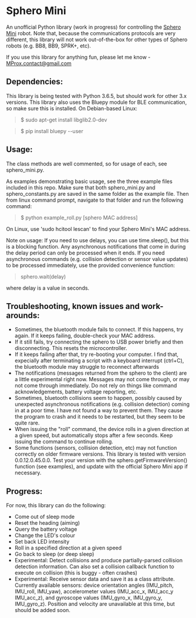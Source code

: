 # Sphero Mini
An unofficial Python library (work in progress) for controlling the [Sphero Mini](https://www.sphero.com/sphero-mini) robot. Note that, because the communications protocols are very different, this library will not work out-of-the-box for other types of Sphero robots (e.g. BB8, BB9, SPRK+, etc).

If you use this library for anything fun, please let me know - MProx.contact@gmail.com

## Dependencies:
This library is being tested with Python 3.6.5, but should work for other 3.x versions. This library also uses the Bluepy module for BLE communication, so make sure this is installed. On Debian-based Linux:

> $ sudo apt-get install libglib2.0-dev

> $ pip install bluepy --user

## Usage:
The class methods are well commented, so for usage of each, see sphero_mini.py. 

As examples demonstrating basic usage, see the three example files included in this repo. Make sure that both sphero_mini.py and sphero_constants.py are saved in the same folder as the example file. Then from linux command prompt, navigate to that folder and run the following command:

> $ python example_roll.py [sphero MAC address]

On Linux, use 'sudo hcitool lescan' to find your Sphero Mini's MAC address.

Note on usage: If you need to use delays, you can use time.sleep(), but this is a blocking function. Any asynchronous notifications that come in during the delay period can only be processed when it ends. If you need asynchronous commands (e.g. collision detection or sensor value updates) to be processed immediately, use the provided convenience function:

> sphero.wait(delay)

where delay is a value in seconds.

## Troubleshooting, known issues and work-arounds:
* Sometimes, the bluetooth module fails to connect. If this happens, try again. If it keeps failing, double-check your MAC address.
* If it still fails, try connecting the sphero to USB power briefly and then disconnecting. This resets the microcontroller.
* If it keeps failing after that, try re-booting your computer. I find that, expecially after terminating a script with a keyboard interrupt (ctrl+C), the bluetooth module may struggle to reconnect afterwards
* The notifications (messages returned from the sphero to the client) are a little experimental right now. Messages may not come through, or may not come through immediately. Do not rely on things like command acknowledgements, battery voltage reporting, etc. 
* Sometimes, bluetooth collisions seem to happen, possibly caused by unexpected asynchronous notifications (e.g. collision detection) coming in at a poor time. I have not found a way to prevent them. They cause the program to crash and it needs to be restarted, but they seem to be quite rare.
* When issuing the "roll" command, the device rolls in a given direction at a given speed, but automatically stops after a few seconds. Keep issuing the command to continue rolling.
* Some functions (sensors, collision detection, etc) may not function correctly on older firmware versions. This library is tested with version 0.0.12.0.45.0.0. Test your version with the sphero.getFirmwareVersion() function (see examples), and update with the official Sphero Mini app if necessary.

## Progress:
For now, this library can do the following:
* Come out of sleep mode
* Reset the heading (aiming)
* Query the battery voltage
* Change the LED's colour
* Set back LED intensity
* Roll in a specified direction at a given speed
* Go back to sleep (or deep sleep)
* Experimental: Detect collisions and produce partially-parsed collision detection information. Can also set a collision callback function to execute on collision (this is buggy - often crashes)
*  Experimental: Receive sensor data and save it as a class attribute. Currently available sensors: device orientation angles (IMU_pitch, IMU_roll, IMU_yaw), accelerometer values (IMU_acc_x, IMU_acc_y IMU_acc_z), and gyroscope values (IMU_gyro_x, IMU_gyro_y, IMU_gyro_z). Position and velocity are unavailable at this time, but should be added soon.

